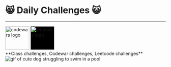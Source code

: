 # 😸 Daily Challenges 😺
<hr>
<a href="https://www.codewars.com/users/jenntoops" target="blank"><img src="https://imgur.com/NlUEh8D.png" alt="codewars logo" width="75px"></a>
<a href="https://leetcode.com/jenntoops/" target="blank"><img src="https://imgur.com/TfZbfjc.png" alt="leetcode logo" width="75px" style="background-color: black"></a>
<br>
**Class challenges, Codewar challenges, Leetcode challenges**

<img src="https://media.giphy.com/media/U5Dhg98ryYysg9cqMz/giphy.gif" alt="gif of cute dog struggling to swim in a pool">
